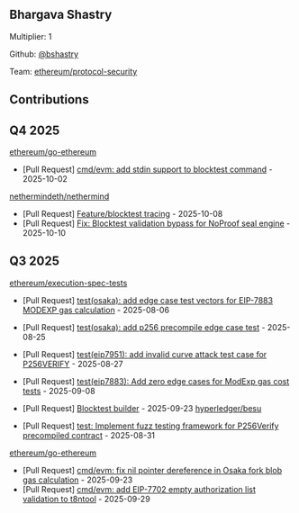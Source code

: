 
## Bhargava Shastry
Multiplier: 1

Github: [@bshastry](https://github.com/bshastry)

Team: [ethereum/protocol-security](https://github.com/ethereum/protocol-security/)

## Contributions

## Q4 2025


[ethereum/go-ethereum](https://github.com/ethereum/go-ethereum)
* [Pull Request] [cmd/evm: add stdin support to blocktest command](https://github.com/ethereum/go-ethereum/pull/32824) - 2025-10-02

[nethermindeth/nethermind](https://github.com/nethermindeth/nethermind)
* [Pull Request] [Feature/blocktest tracing](https://github.com/NethermindEth/nethermind/pull/9427) - 2025-10-08
* [Pull Request] [Fix: Blocktest validation bypass for NoProof seal engine](https://github.com/NethermindEth/nethermind/pull/9439) - 2025-10-10
## Q3 2025

[ethereum/execution-spec-tests](https://github.com/ethereum/execution-spec-tests)
* [Pull Request] [test(osaka): add edge case test vectors for EIP-7883 MODEXP gas calculation](https://github.com/ethereum/execution-spec-tests/pull/1993) - 2025-08-06
* [Pull Request] [test(osaka): add p256 precompile edge case test](https://github.com/ethereum/execution-spec-tests/pull/2079) - 2025-08-25
* [Pull Request] [test(eip7951): add invalid curve attack test case for P256VERIFY](https://github.com/ethereum/execution-spec-tests/pull/2082) - 2025-08-27

* [Pull Request] [test(eip7883): Add zero edge cases for ModExp gas cost tests](https://github.com/ethereum/execution-spec-tests/pull/2108) - 2025-09-08
* [Pull Request] [Blocktest builder](https://github.com/ethereum/execution-spec-tests/pull/2190) - 2025-09-23
[hyperledger/besu](https://github.com/hyperledger/besu)
* [Pull Request] [test: Implement fuzz testing framework for P256Verify precompiled contract](https://github.com/hyperledger/besu/pull/9140) - 2025-08-31

[ethereum/go-ethereum](https://github.com/ethereum/go-ethereum)
* [Pull Request] [cmd/evm: fix nil pointer dereference in Osaka fork blob gas calculation](https://github.com/ethereum/go-ethereum/pull/32714) - 2025-09-23
* [Pull Request] [cmd/evm: add EIP-7702 empty authorization list validation to t8ntool](https://github.com/ethereum/go-ethereum/pull/32781) - 2025-09-29
